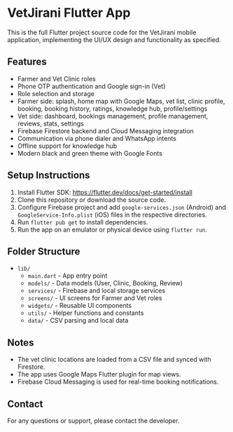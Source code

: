 # VetJirani Flutter App

This is the full Flutter project source code for the VetJirani mobile application, implementing the UI/UX design and functionality as specified.

## Features

- Farmer and Vet Clinic roles
- Phone OTP authentication and Google sign-in (Vet)
- Role selection and storage
- Farmer side: splash, home map with Google Maps, vet list, clinic profile, booking, booking history, ratings, knowledge hub, profile/settings
- Vet side: dashboard, bookings management, profile management, reviews, stats, settings
- Firebase Firestore backend and Cloud Messaging integration
- Communication via phone dialer and WhatsApp intents
- Offline support for knowledge hub
- Modern black and green theme with Google Fonts

## Setup Instructions

1. Install Flutter SDK: https://flutter.dev/docs/get-started/install
2. Clone this repository or download the source code.
3. Configure Firebase project and add `google-services.json` (Android) and `GoogleService-Info.plist` (iOS) files in the respective directories.
4. Run `flutter pub get` to install dependencies.
5. Run the app on an emulator or physical device using `flutter run`.

## Folder Structure

- `lib/`
  - `main.dart` - App entry point
  - `models/` - Data models (User, Clinic, Booking, Review)
  - `services/` - Firebase and local storage services
  - `screens/` - UI screens for Farmer and Vet roles
  - `widgets/` - Reusable UI components
  - `utils/` - Helper functions and constants
  - `data/` - CSV parsing and local data

## Notes

- The vet clinic locations are loaded from a CSV file and synced with Firestore.
- The app uses Google Maps Flutter plugin for map views.
- Firebase Cloud Messaging is used for real-time booking notifications.

## Contact

For any questions or support, please contact the developer.
